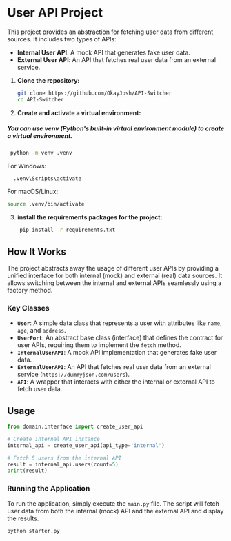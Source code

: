 # User API Project

This project provides an abstraction for fetching user data from different sources. It includes two types of APIs:
- **Internal User API**: A mock API that generates fake user data.
- **External User API**: An API that fetches real user data from an external service.

1. **Clone the repository:**

   ```bash
   git clone https://github.com/OkayJosh/API-Switcher
   cd API-Switcher
   
2. **Create and activate a virtual environment:**

##### You can use venv (Python's built-in virtual environment module) to create a virtual environment.

   ```bash
    python -m venv .venv
   ```

For Windows:

```bash
  .venv\Scripts\activate
```

For macOS/Linux:
```bash
source .venv/bin/activate
```

3. **install the requirements packages for the project:**

```bash
    pip install -r requirements.txt
```

## How It Works

The project abstracts away the usage of different user APIs by providing a unified interface for both internal (mock) and external (real) data sources. It allows switching between the internal and external APIs seamlessly using a factory method.

### Key Classes

- **`User`**: A simple data class that represents a user with attributes like `name`, `age`, and `address`.
- **`UserPort`**: An abstract base class (interface) that defines the contract for user APIs, requiring them to implement the `fetch` method.
- **`InternalUserAPI`**: A mock API implementation that generates fake user data.
- **`ExternalUserAPI`**: An API that fetches real user data from an external service (`https://dummyjson.com/users`).
- **`API`**: A wrapper that interacts with either the internal or external API to fetch user data.

## Usage
```python
from domain.interface import create_user_api

# Create internal API instance
internal_api = create_user_api(api_type='internal')

# Fetch 5 users from the internal API
result = internal_api.users(count=5)
print(result)

```

### Running the Application

To run the application, simply execute the `main.py` file. The script will fetch user data from both the internal (mock) API and the external API and display the results.

```bash
python starter.py
```


